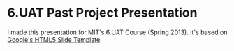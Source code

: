 # 6.UAT Past Project Presentation

I made this presentation for MIT's 6.UAT Course (Spring 2013).
It's based on [Google's HTML5 Slide Template](https://code.google.com/p/io-2012-slides/).
